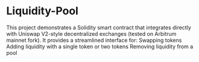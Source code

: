 # Liquidity-Pool
This project demonstrates a Solidity smart contract that integrates directly with Uniswap V2-style decentralized exchanges (tested on Arbitrum mainnet fork).  It provides a streamlined interface for:  Swapping tokens  Adding liquidity with a single token or two tokens  Removing liquidity from a pool
